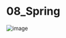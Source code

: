 # 08_Spring

![image](https://github.com/user-attachments/assets/dfb05496-0c4c-48d5-b675-3584ceca5ec4)
